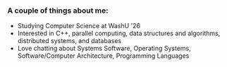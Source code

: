 ### A couple of things about me:
- Studying Computer Science at WashU '26
- Interested in C++, parallel computing, data structures and algorithms, distributed systems, and databases
- Love chatting about Systems Software, Operating Systems, Software/Computer Architecture, Programming Languages
